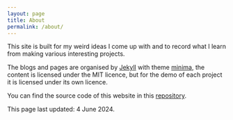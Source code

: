 ```yaml
---
layout: page
title: About
permalink: /about/
---
```


This site is built for my weird ideas I come up with and to record what I learn from making various interesting projects.

The blogs and pages are organised by [Jekyll](https://jekyllrb.com/) with theme [minima](https://github.com/jekyll/minima), the content is licensed under the MIT licence, but for the demo of each project it is licensed under its own licence.

You can find the source code of this website in this [repository](https://github.com/anson2251/anson2251.github.io).

This page last updated: 4 June 2024.